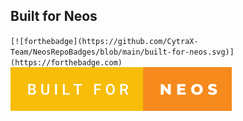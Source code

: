 ## Built for Neos
`[![forthebadge](https://github.com/CytraX-Team/NeosRepoBadges/blob/main/built-for-neos.svg)](https://forthebadge.com)`
[![forthebadge](https://github.com/CytraX-Team/NeosRepoBadges/blob/main/built-for-neos.svg)](https://forthebadge.com) 
